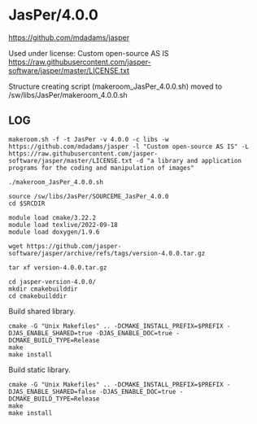 JasPer/4.0.0
============

<https://github.com/mdadams/jasper>

Used under license:
Custom open-source AS IS
<https://raw.githubusercontent.com/jasper-software/jasper/master/LICENSE.txt>

Structure creating script (makeroom_JasPer_4.0.0.sh) moved to /sw/libs/JasPer/makeroom_4.0.0.sh

LOG
---

    makeroom.sh -f -t JasPer -v 4.0.0 -c libs -w https://github.com/mdadams/jasper -l "Custom open-source AS IS" -L https://raw.githubusercontent.com/jasper-software/jasper/master/LICENSE.txt -d "a library and application programs for the coding and manipulation of images"

    ./makeroom_JasPer_4.0.0.sh 

    source /sw/libs/JasPer/SOURCEME_JasPer_4.0.0
    cd $SRCDIR

    module load cmake/3.22.2
    module load texlive/2022-09-18
    module load doxygen/1.9.6

    wget https://github.com/jasper-software/jasper/archive/refs/tags/version-4.0.0.tar.gz

    tar xf version-4.0.0.tar.gz 

    cd jasper-version-4.0.0/
    mkdir cmakebuilddir
    cd cmakebuilddir

Build shared library.

    cmake -G "Unix Makefiles" .. -DCMAKE_INSTALL_PREFIX=$PREFIX -DJAS_ENABLE_SHARED=true -DJAS_ENABLE_DOC=true -DCMAKE_BUILD_TYPE=Release
    make
    make install

Build static library.

    cmake -G "Unix Makefiles" .. -DCMAKE_INSTALL_PREFIX=$PREFIX -DJAS_ENABLE_SHARED=false -DJAS_ENABLE_DOC=true -DCMAKE_BUILD_TYPE=Release
    make
    make install
